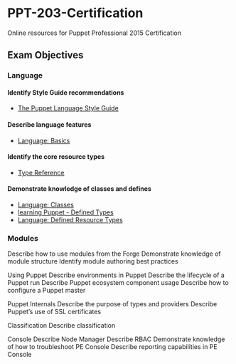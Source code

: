 # PPT-203-Certification
Online resources for Puppet Professional 2015 Certification

## Exam Objectives

### Language

#### Identify Style Guide recommendations
* [The Puppet Language Style Guide](https://docs.puppetlabs.com/guides/style_guide.html)
#### Describe language features
* [Language: Basics](https://docs.puppetlabs.com/puppet/latest/reference/lang_summary.html)
#### Identify the core resource types
* [Type Reference](https://docs.puppetlabs.com/references/latest/type.html)
#### Demonstrate knowledge of classes and defines
* [Language: Classes](https://docs.puppetlabs.com/puppet/latest/reference/lang_classes.html)
* [learning Puppet - Defined Types](https://docs.puppetlabs.com/learning/definedtypes.html)
* [Language: Defined Resource Types](https://docs.puppetlabs.com/puppet/3.7/reference/lang_defined_types.html)

### Modules

Describe how to use modules from the Forge
Demonstrate knowledge of module structure
Identify module authoring best practices

Using Puppet
Describe environments in Puppet
Describe the lifecycle of a Puppet run
Describe Puppet ecosystem component usage
Describe how to configure a Puppet master

Puppet Internals
Describe the purpose of types and providers
Describe Puppet’s use of SSL certificates

Classification
Describe classification

Console
Describe Node Manager
Describe RBAC
Demonstrate knowledge of how to troubleshoot PE Console
Describe reporting capabilities in PE Console

